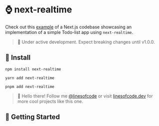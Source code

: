 # ⌚️ next-realtime

Check out this [example](https://github.com/TimMikeladze/next-realtime/tree/master/examples/next-realtime-example) of a Next.js codebase showcasing an implementation of a simple Todo-list app using `next-realtime`.

> 🚧 Under active development. Expect breaking changes until v1.0.0.

## 📡 Install

```console
npm install next-realtime

yarn add next-realtime

pnpm add next-realtime
```

> 👋 Hello there! Follow me [@linesofcode](https://twitter.com/linesofcode) or visit [linesofcode.dev](https://linesofcode.dev) for more cool projects like this one.

## 🚀 Getting Started

<!-- TSDOC_START -->

<!-- TSDOC_END -->
